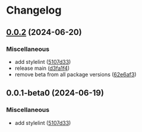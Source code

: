 # Changelog

## [0.0.2](https://github.com/monerium/js-monorepo/compare/stylelint-config-v0.0.1...stylelint-config-v0.0.2) (2024-06-20)


### Miscellaneous

* add stylelint ([5107d33](https://github.com/monerium/js-monorepo/commit/5107d33d79aec11219baef973767295622337721))
* release main ([d3fa1f4](https://github.com/monerium/js-monorepo/commit/d3fa1f4eb6165ede93dd7335072e5afc2c8df560))
* remove beta from all package versions ([62e6af3](https://github.com/monerium/js-monorepo/commit/62e6af37cfc6c6bd288bb1609719122bb5954ad0))

## 0.0.1-beta0 (2024-06-19)


### Miscellaneous

* add stylelint ([5107d33](https://github.com/monerium/js-monorepo/commit/5107d33d79aec11219baef973767295622337721))
